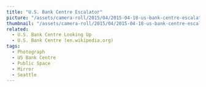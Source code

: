 ```yaml
---
title: "U.S. Bank Centre Escalator"
picture: "/assets/camera-roll/2015/04/2015-04-18-us-bank-centre-escalator/20150418_223250140_iOS.jpg"
thumbnail: "/assets/camera-roll/2015/04/2015-04-18-us-bank-centre-escalator/20150418_223250140_iOS-thumbnail.jpg"
related:
  - U.S. Bank Centre Looking Up
  - U.S. Bank Centre (en.wikipedia.org)
tags:
  - Photograph
  - US Bank Centre
  - Public Space
  - Mirror
  - Seattle
---
```

